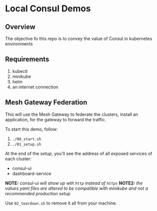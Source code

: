 # Local Consul Demos

## Overview

The objective fo this repo is to convey the value of Consul in kubernetes environments

## Requirements

1. kubectl
2. minikube
3. helm
4. an internet connection

## Mesh Gateway Federation

This will use the Mesh Gateway to federate the clusters, install an application, for the gateway to forward the traffic.

To start this demo, follow:

1. `./00_start.sh`
2. `./01_setup.sh`

At the end of the *setup*, you'll see the address of all exposed services of each cluster:
   * consul-ui
   * dashboard-service

**NOTE:** *consul-ui will show up wth `http` instead of `https`*
**NOTE2:** *the values.yaml files are altered to be compatible with minikube and not a recommended production setup*

Use `02_teardown.sh` to remove it all from your machine.

